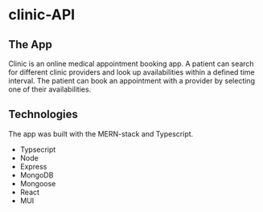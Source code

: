 # clinic-API


## The App

Clinic is an online medical appointment booking app. A patient can search for different clinic providers and look up availabilities within a defined time interval. The patient can book an appointment with a provider by selecting one of their availabilities.

## Technologies

The app was built with the MERN-stack and Typescript.

* Typsecript
* Node
* Express
* MongoDB
* Mongoose
* React
* MUI
